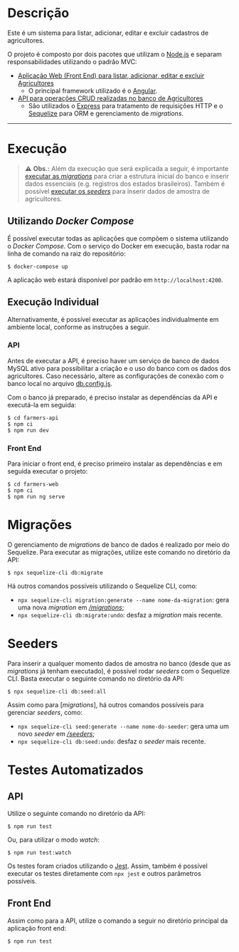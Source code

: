 # Descrição

Este é um sistema para listar, adicionar, editar e excluir cadastros de agricultores.

O projeto é composto por dois pacotes que utilizam o [Node.js](https://nodejs.org/) e separam responsabilidades utilizando o padrão MVC:

- [Aplicação Web (Front End) para listar, adicionar, editar e excluir Agricultores](./farmers-web/)
  - O principal framework utilizado é o [Angular](https://angular.io/).
- [API para operações CRUD realizadas no banco de Agricultores](./farmers-api/)
  - São utilizados o [Express](https://expressjs.com/) para tratamento de requisições HTTP e o [Sequelize](https://sequelize.org/) para ORM e gerenciamento de _migrations_.

---

# Execução

> ⚠️ **Obs.:** Além da execução que será explicada a seguir, é importante [executar as _migrations_](#migrações) para criar a estrutura inicial do banco e inserir dados essenciais (e.g. registros dos estados brasileiros). Também é possível [executar os _seeders_](#seeders) para inserir dados de amostra de agricultores.

## Utilizando _Docker Compose_

É possível executar todas as aplicações que compõem o sistema utilizando o _Docker Compose_. Com o serviço do Docker em execução, basta rodar na linha de comando na raiz do repositório:

```console
$ docker-compose up
```

A aplicação web estará disponível por padrão em `http://localhost:4200`.

## Execução Individual

Alternativamente, é possível executar as aplicações individualmente em ambiente local, conforme as instruções a seguir.

### API

Antes de executar a API, é preciso haver um serviço de banco de dados MySQL ativo para possibilitar a criação e o uso do banco com os dados dos agricultores. Caso necessário, altere as configurações de conexão com o banco local no arquivo [db.config.js](/farmers-api/config/db.config.js).

Com o banco já preparado, é preciso instalar as dependências da API e executá-la em seguida:

```console
$ cd farmers-api
$ npm ci
$ npm run dev
```

### Front End

Para iniciar o front end, é preciso primeiro instalar as dependências e em seguida executar o projeto:

```console
$ cd farmers-web
$ npm ci
$ npm run ng serve
```

# Migrações

O gerenciamento de _migrations_ de banco de dados é realizado por meio do Sequelize. Para executar as migrações, utilize este comando no diretório da API:

```console
$ npx sequelize-cli db:migrate
```

Há outros comandos possíveis utilizando o Sequelize CLI, como:

- `npx sequelize-cli migration:generate --name nome-da-migration`: gera uma nova _migration_ em [_/migrations_](./farmers-api/migrations/);
- `npx sequelize-cli db:migrate:undo`: desfaz a _migration_ mais recente.

# Seeders

Para inserir a qualquer momento dados de amostra no banco (desde que as _migrations_ já tenham executado), é possível rodar _seeders_ com o Sequelize CLI. Basta executar o seguinte comando no diretório da API:

```console
$ npx sequelize-cli db:seed:all
```

Assim como para [_migrations_], há outros comandos possíveis para gerenciar _seeders_, como:

- `npx sequelize-cli seed:generate --name nome-do-seeder`: gera uma um novo _seeder_ em [_/seeders_](./farmers-api/seeders/);
- `npx sequelize-cli db:seed:undo`: desfaz o _seeder_ mais recente.

# Testes Automatizados

## API

Utilize o seguinte comando no diretório da API:

```console
$ npm run test
```

Ou, para utilizar o modo _watch_:

```console
$ npm run test:watch
```

Os testes foram criados utilizando o [Jest](https://jestjs.io/). Assim, também é possível executar os testes diretamente com `npx jest` e outros parâmetros possíveis.

## Front End

Assim como para a API, utilize o comando a seguir no diretório principal da aplicação front end:

```console
$ npm run test
```
